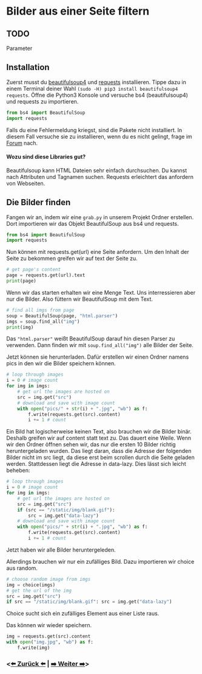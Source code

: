 # Bilder aus einer Seite filtern

## TODO
Parameter

## Installation
Zuerst musst du [beautifulsoup4](https://www.crummy.com/software/BeautifulSoup/#Download) und [requests](http://docs.python-requests.org/en/master/) installieren.
Tippe dazu in einem Terminal deiner Wahl ```(sudo -H) pip3 install beautifulsoup4 requests```.
Öffne die Python3 Konsole und versuche bs4 (beautifulsoup4) und requests zu importieren.
```python
from bs4 import BeautifulSoup
import requests
```
Falls du eine Fehlermeldung kriegst, sind die Pakete nicht installiert. In diesem Fall versuche sie zu installieren, wenn du es nicht gelingt, frage im [Forum](https://the-morpheus.de/forum/index.php) nach.

#### Wozu sind diese Libraries gut?
Beautifulsoup kann HTML Dateien sehr einfach durchsuchen. Du kannst nach Attributen und Tagnamen suchen. Requests erleichtert das anfordern von Webseiten.

## Die Bilder finden
Fangen wir an, indem wir eine ```grab.py``` in unserem Projekt Ordner erstellen.
Dort importieren wir das Objekt BeautifulSoup aus bs4 und requests.
```python
from bs4 import BeautifulSoup
import requests
```
Nun können mit requests.get(url) eine Seite anfordern. Um den Inhalt der Seite zu bekommen greifen wir auf text der Seite zu.
```python
# get page's content
page = requests.get(url).text
print(page)
```
Wenn wir das starten erhalten wir eine Menge Text. Uns interressieren aber nur die Bilder.
Also füttern wir BeautifulSoup mit dem Text.
```python
# find all imgs from page
soup = BeautifulSoup(page, "html.parser")
imgs = soup.find_all("img")
print(img)
```
Das ```"html.parser"``` weißt BeautifulSoup darauf hin diesen Parser zu verwenden. Dann finden wir mit ```soup.find_all("img")``` alle Bilder der Seite.

Jetzt können sie herunterladen. Dafür erstellen wir einen Ordner namens pics in den wir die Bilder speichern können.
```python
# loop through images
i = 0 # image count
for img in imgs:
    # get url the images are hosted on
    src = img.get("src")
    # download and save with image count
    with open("pics/" + str(i) + ".jpg", "wb") as f:
        f.write(requests.get(src).content)
        i += 1 # count
```
Ein Bild hat logischerweise keinen Text, also brauchen wir die Bilder binär.
Deshalb greifen wir auf content statt text zu.
Das dauert eine Weile. Wenn wir den Ordner öffnen sehen wir, das nur die ersten 10 Bilder richtig heruntergeladen wurden.
Das liegt daran, dass die Adresse der folgenden Bilder nicht im src liegt, da diese erst beim scrollen durch die Seite geladen werden. Stattdessen liegt die Adresse in data-lazy.
Dies lässt sich leicht beheben:
```python
# loop through images
i = 0 # image count
for img in imgs:
    # get url the images are hosted on
    src = img.get("src")
    if (src == "/static/img/blank.gif"):
        src = img.get("data-lazy")
    # download and save with image count
    with open("pics/" + str(i) + ".jpg", "wb") as f:
        f.write(requests.get(src).content)
        i += 1 # count
```
Jetzt haben wir alle Bilder heruntergeleden.

Allerdings brauchen wir nur ein zufälliges Bild. Dazu importieren wir choice aus random.
```python
# choose random image from imgs
img = choice(imgs)
# get the url of the img
src = img.get("src")
if src == "/static/img/blank.gif": src = img.get("data-lazy")
```
Choice sucht sich ein zufälliges Element aus einer Liste raus.

Das können wir wieder speichern.
```python
img = requests.get(src).content
with open("img.jpg", "wb") as f:
    f.write(img)
```

### <[:arrow_left: Zurück :arrow_left:](1.md) | [:arrow_right: Weiter :arrow_right:](2.md)>
